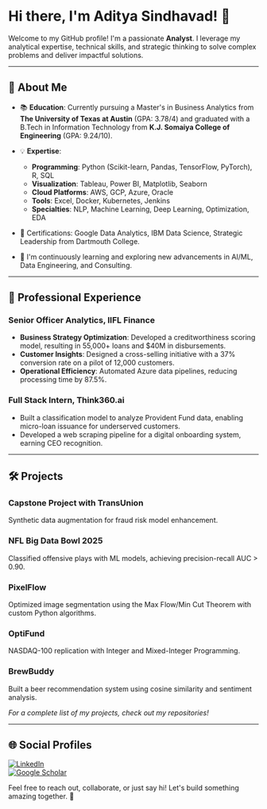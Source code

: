 # Hi there, I'm Aditya Sindhavad! 👋

Welcome to my GitHub profile! I'm a passionate **Analyst**. I leverage my analytical expertise, technical skills, and strategic thinking to solve complex problems and deliver impactful solutions.

---

## 🚀 About Me

- 📚 **Education**: Currently pursuing a Master's in Business Analytics from **The University of Texas at Austin** (GPA: 3.78/4) and graduated with a B.Tech in Information Technology from **K.J. Somaiya College of Engineering** (GPA: 9.24/10).

- 💡 **Expertise**:
  - **Programming**: Python (Scikit-learn, Pandas, TensorFlow, PyTorch), R, SQL
  - **Visualization**: Tableau, Power BI, Matplotlib, Seaborn
  - **Cloud Platforms**: AWS, GCP, Azure, Oracle
  - **Tools**: Excel, Docker, Kubernetes, Jenkins
  - **Specialties**: NLP, Machine Learning, Deep Learning, Optimization, EDA

- 🌟 Certifications: Google Data Analytics, IBM Data Science, Strategic Leadership from Dartmouth College.

- 🌱 I'm continuously learning and exploring new advancements in AI/ML, Data Engineering, and Consulting.

---

## 💼 Professional Experience

### **Senior Officer Analytics, IIFL Finance**  
- **Business Strategy Optimization**: Developed a creditworthiness scoring model, resulting in 55,000+ loans and $40M in disbursements.
- **Customer Insights**: Designed a cross-selling initiative with a 37% conversion rate on a pilot of 12,000 customers.
- **Operational Efficiency**: Automated Azure data pipelines, reducing processing time by 87.5%.

### **Full Stack Intern, Think360.ai**  
- Built a classification model to analyze Provident Fund data, enabling micro-loan issuance for underserved customers.
- Developed a web scraping pipeline for a digital onboarding system, earning CEO recognition.

---

## 🛠️ Projects

### **Capstone Project with TransUnion**  
Synthetic data augmentation for fraud risk model enhancement.

### **NFL Big Data Bowl 2025**  
Classified offensive plays with ML models, achieving precision-recall AUC > 0.90.

### **PixelFlow**  
Optimized image segmentation using the Max Flow/Min Cut Theorem with custom Python algorithms.

### **OptiFund**  
NASDAQ-100 replication with Integer and Mixed-Integer Programming.

### **BrewBuddy**  
Built a beer recommendation system using cosine similarity and sentiment analysis.

_For a complete list of my projects, check out my repositories!_

---

## 🌐 Social Profiles

[![LinkedIn](https://img.shields.io/badge/LinkedIn-Aditya%20Sindhavad-blue?style=for-the-badge&logo=linkedin)](https://linkedin.com/in/adityasindhavad/)  
[![Google Scholar](https://img.shields.io/badge/Google%20Scholar-Aditya%20Sindhavad-lightgrey?style=for-the-badge&logo=googlescholar)](https://scholar.google.com/citations?user=YyumVmgAAAAJ&hl=en)  



Feel free to reach out, collaborate, or just say hi! Let's build something amazing together. 🚀

